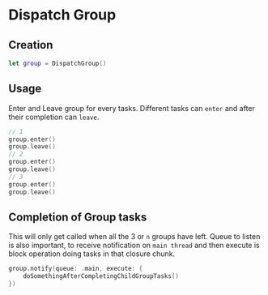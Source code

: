
# Dispatch Group

## Creation

```swift
let group = DispatchGroup()
```


## Usage 

Enter and Leave group for every tasks.
Different tasks can `enter` and after their completion can `leave`.

```swift
// 1
group.enter() 
group.leave()
// 2
group.enter()
group.leave()
// 3
group.enter() 
group.leave()
```

## Completion of Group tasks

This will only get called when all the 3 or `n` groups have left.
Queue to listen is also important, to receive notification on `main thread` and then execute is block operation doing tasks in that closure chunk.

```swift
group.notify(queue: .main, execute: {
	doSomethingAfterCompletingChildGroupTasks()
})
```

